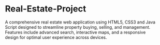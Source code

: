 # Real-Estate-Project
A comprehensive real estate web application using HTML5, CSS3 and Java Script designed to streamline property buying, selling, and management. Features include advanced search, interactive maps, and a responsive design for optimal user experience across devices.
